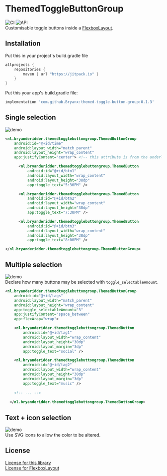 # ThemedToggleButtonGroup
![CI](https://github.com/Bryanx/themed-toggle-button-group/workflows/CI/badge.svg)
![API](https://img.shields.io/static/v1?label=API&message=14%2B&color=blue) \
Customisable toggle buttons inside a [FlexboxLayout](https://github.com/google/flexbox-layout).

## Installation
Put this in your project's build.gradle file
```gradle
allprojects {
    repositories {
        maven { url "https://jitpack.io" }
    }
}
```
Put this your app's build.gradle file:
```gradle
implementation 'com.github.Bryanx:themed-toggle-button-group:0.1.3'
```

## Single selection
![demo](https://github.com/Bryanx/themed-toggle-button-group/blob/master/demo-toggle-cards/assets/basic.gif)
```xml
<nl.bryanderidder.themedtogglebuttongroup.ThemedButtonGroup
    android:id="@+id/time"
    android:layout_width="match_parent"
    android:layout_height="wrap_content"
    app:justifyContent="center"> <!-- this attribute is from the underlying FlexboxLayout -->

      <nl.bryanderidder.themedtogglebuttongroup.ThemedButton
          android:id="@+id/btn1"
          android:layout_width="wrap_content"
          android:layout_height="38dp"
          app:toggle_text="5:30PM" />

      <nl.bryanderidder.themedtogglebuttongroup.ThemedButton
          android:id="@+id/btn2"
          android:layout_width="wrap_content"
          android:layout_height="38dp"
          app:toggle_text="7:30PM" />

      <nl.bryanderidder.themedtogglebuttongroup.ThemedButton
          android:id="@+id/btn3"
          android:layout_width="wrap_content"
          android:layout_height="38dp"
          app:toggle_text="8:00PM" />

</nl.bryanderidder.themedtogglebuttongroup.ThemedButtonGroup>
```

## Multiple selection
![demo](https://github.com/Bryanx/themed-toggle-button-group/blob/master/demo-toggle-cards/assets/labels.gif) \
Declare how many buttons may be selected with `toggle_selectableAmount`.
```xml
<nl.bryanderidder.themedtogglebuttongroup.ThemedButtonGroup
    android:id="@+id/tags"
    android:layout_width="match_parent"
    android:layout_height="wrap_content"
    app:toggle_selectableAmount="3"
    app:justifyContent="space_between"
    app:flexWrap="wrap">

    <nl.bryanderidder.themedtogglebuttongroup.ThemedButton
        android:id="@+id/tag1"
        android:layout_width="wrap_content"
        android:layout_height="30dp"
        android:layout_margin="3dp"
        app:toggle_text="social" />

    <nl.bryanderidder.themedtogglebuttongroup.ThemedButton
        android:id="@+id/tag2"
        android:layout_width="wrap_content"
        android:layout_height="30dp"
        android:layout_margin="3dp"
        app:toggle_text="music" />
  
    <!-- ... -->
  
  </nl.bryanderidder.themedtogglebuttongroup.ThemedButtonGroup>
```

## Text + icon selection
![demo](https://github.com/Bryanx/themed-toggle-button-group/blob/master/demo-toggle-cards/assets/togg.gif) \
Use SVG icons to allow the color to be altered.

## License
[License for this library](https://github.com/Bryanx/themed-toggle-button-group/blob/master/LICENSE)\
[License for FlexboxLayout](https://github.com/google/flexbox-layout/blob/master/LICENSE)

